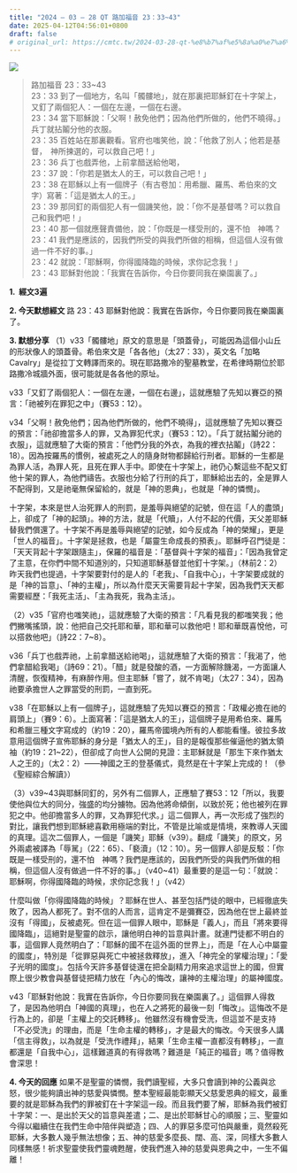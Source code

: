 ```yaml
---
title: "2024 – 03 – 28 QT 路加福音 23：33~43"
date: 2025-04-12T04:56:01+0800
draft: false
# original_url: https://cmtc.tw/2024-03-28-qt-%e8%b7%af%e5%8a%a0%e7%a6%8f%e9%9f%b3-23%ef%bc%9a3343
---
```


![](/images/qt.jpg)
> 路加福音 23：33\~43  
> 23：33 到了一個地方，名叫「髑髏地」，就在那裏把耶穌釘在十字架上，又釘了兩個犯人：一個在左邊，一個在右邊。  
> 23：34 當下耶穌說：「父啊！赦免他們；因為他們所做的，他們不曉得。」兵丁就拈鬮分他的衣服。  
> 23：35 百姓站在那裏觀看。官府也嗤笑他，說：「他救了別人；他若是基督，　神所揀選的，可以救自己吧！」  
> 23：36 兵丁也戲弄他，上前拿醋送給他喝，  
> 23：37 說：「你若是猶太人的王，可以救自己吧！」  
> 23：38 在耶穌以上有一個牌子（有古卷加：用希臘、羅馬、希伯來的文字）寫著：「這是猶太人的王。」  
> 23：39 那同釘的兩個犯人有一個譏笑他，說：「你不是基督嗎？可以救自己和我們吧！」  
> 23：40 那一個就應聲責備他，說：「你既是一樣受刑的，還不怕　神嗎？  
> 23：41 我們是應該的，因我們所受的與我們所做的相稱，但這個人沒有做過一件不好的事。」  
> 23：42 就說：「耶穌啊，你得國降臨的時候，求你記念我！」  
> 23：43 耶穌對他說：「我實在告訴你，今日你要同我在樂園裏了。」

**1.  經文3遍**

**2. 今天默想經文**
路 23：43 耶穌對他說：我實在告訴你，今日你要同我在樂園裏了。

**3. 默想分享**
（1）v33「髑髏地」原文的意思是「頭蓋骨」，可能因為這個小山丘的形狀像人的頭蓋骨。希伯來文是「各各他」（太27：33），英文名「加略 Cavalry」是從拉丁文轉譯而來的。現在耶路撒冷的聖墓教堂，在希律時期位於耶路撒冷城牆外面，很可能就是各各他的原址。

v33「又釘了兩個犯人：一個在左邊，一個在右邊」，這就應驗了先知以賽亞的預言：「祂被列在罪犯之中」（賽53：12）。

v34「父啊！赦免他們；因為他們所做的，他們不曉得」，這就應驗了先知以賽亞的預言：「祂卻擔當多人的罪，又為罪犯代求」（賽53：12）。「兵丁就拈鬮分祂的衣服」，這就應驗了大衛的預言：「他們分我的外衣，為我的裡衣拈鬮」（詩22：18）。因為按羅馬的慣例，被處死之人的隨身財物都歸給行刑者。耶穌的一生都是為罪人活，為罪人死，且死在罪人手中。即使在十字架上，祂仍心繫這些不配又釘他十架的罪人，為他們禱告。衣服也分給了行刑的兵丁，耶穌給出去的，全是罪人不配得到，又是祂毫無保留給的，就是「神的恩典」，也就是「神的憐憫」。

十字架，本來是世人治死罪人的刑罰，是羞辱與絕望的記號，但在這「人的盡頭」上，卻成了「神的起頭」。神的方法，就是「代贖」，人付不起的代價，天父差耶穌替我們償還了。十字架不再是羞辱與絕望的記號，如今反成為「神的榮耀」，更是「世人的福音」。十字架是拯救，也是「屬靈生命成長的預表」。耶穌呼召門徒是：「天天背起十字架跟隨主」，保羅的福音是：「基督與十字架的福音」：「因為我曾定了主意，在你們中間不知道別的，只知道耶穌基督並他釘十字架。」（林前2：2）昨天我們也提過，十字架要對付的是人的「老我」、「自我中心」，十字架要成就的是「神的旨意」、「神的主權」，所以為什麼天天需要背起十字架，因為我們天天都需要經歷：「我死主活」、「主為我死，我為主活」。

（2）v35「官府也嗤笑祂」，這就應驗了大衛的預言：「凡看見我的都嗤笑我；他們撇嘴搖頭，說：他把自己交托耶和華，耶和華可以救他吧！耶和華既喜悅他，可以搭救他吧」（詩22：7\~8）。

v36「兵丁也戲弄祂，上前拿醋送給祂喝」，這就應驗了大衛的預言：「我渴了，他們拿醋給我喝」（詩69：21）。「醋」就是發酸的酒，一方面解除饑渴，一方面讓人清醒，恢復精神，有麻醉作用。但主耶穌「嘗了，就不肯喝」（太27：34），因為祂要承擔世人之罪當受的刑罰，一直到死。

v38「在耶穌以上有一個牌子」，這就應驗了先知以賽亞的預言：「政權必擔在祂的肩頭上」（賽9：6）。上面寫著：「這是猶太人的王」，這個牌子是用希伯來、羅馬和希臘三種文字寫成的（約19：20），羅馬帝國境內所有的人都能看懂。彼拉多故意用這個牌子宣佈耶穌的身分是「猶太人的王」，目的是報復那些催逼他的猶太領袖（約19：21\~22），但卻成了向世人公開的見證：主耶穌就是「那生下來作猶太人之王的」（太2：2）——神國之王的登基儀式，竟然是在十字架上完成的！（參《聖經綜合解讀》）

（3）v39\~43與耶穌同釘的，另外有二個罪人，正應驗了賽53：12「所以，我要使他與位大的同分，強盛的均分擄物。因為他將命傾倒，以致於死；他也被列在罪犯之中。他卻擔當多人的罪，又為罪犯代求。」這二個罪人，再一次形成了強烈的對比，讓我們想到耶穌總喜歡用極端的對比，不管是比喻或是情境，來教導人天國的真理。這次二個罪人，一個是「譏笑」耶穌（v39）。翻成「譏笑」的原文，另外兩處被譯為「辱駡」（22：65）、「褻瀆」（12：10）。另一個罪人卻是反駁：「你既是一樣受刑的，還不怕　神嗎？我們是應該的，因我們所受的與我們所做的相稱，但這個人沒有做過一件不好的事。」（v40\~41）最重要的是這一句：「就說：耶穌啊，你得國降臨的時候，求你記念我！」（v42）

什麼叫做「你得國降臨的時候」？耶穌在世人、甚至包括門徒的眼中，已經徹底失敗了，因為人都死了。對不信的人而言，這肯定不是彌賽亞，因為他在世上最終並沒有「得國」，反被處死。但在這一個罪人眼中，耶穌是「義人」，而且「將來要得國降臨」，這絕對是聖靈的啟示，讓他明白神的旨意與計畫。就連門徒都不明白的事，這個罪人竟然明白了：「耶穌的國不在這外面的世界上」，而是「在人心中屬靈的國度」，特別是「從罪惡與死亡中被拯救釋放」，進入「神完全的掌權治理」：「愛子光明的國度」。包括今天許多基督徒還在把全副精力用來追求這世上的國，但實際上很少教會與基督徒把精力放在「內心的悔改，讓神的主權治理」的屬神國度。

v43「耶穌對他說：我實在告訴你，今日你要同我在樂園裏了。」這個罪人得救了，是因為他明白「神國的真理」，也在人之將死的最後一刻「悔改」。這悔改不是行為上的，卻是「主權上的交託轉移」。他雖然沒有機會受洗，但這並不是支持「不必受洗」的理由，而是「生命主權的轉移」，才是最大的悔改。今天很多人講「信主得救」，以為就是「受洗作禮拜」，結果「生命主權一直都沒有轉移」，一直都還是「自我中心」，這樣難道真的有得救嗎？難道是「純正的福音」嗎？值得教會深思！

**4. 今天的回應**
如果不是聖靈的憐憫，我們讀聖經，大多只會讀到神的公義與忿怒，很少能夠讀出神的慈愛與憐憫。整本聖經最能彰顯天父慈愛恩典的經文，最重要的就是耶穌為我們的罪被釘在十字架這一段。而且我們要了解，耶穌為我們被釘十字架：一、是出於天父的旨意與差遣；二、是出於耶穌甘心的順服；三、聖靈如今得以繼續住在我們生命中陪伴與塑造；四、人的罪惡多麼可怕與嚴重，竟然殺死耶穌，大多數人幾乎無法想像；五、神的慈愛多麼長、闊、高、深，同樣大多數人同樣無感！祈求聖靈使我們靈魂甦醒，使我們進入神的慈愛與恩典之中，一生不偏離！
